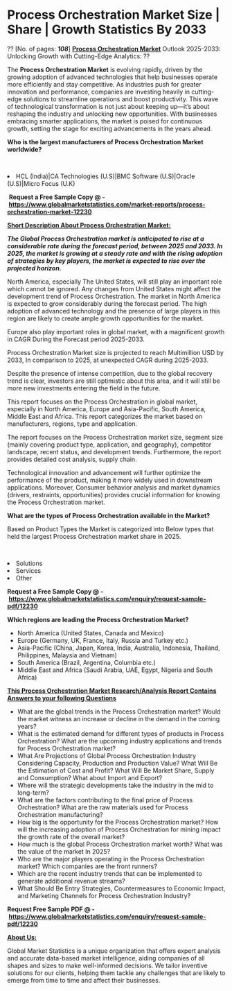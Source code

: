<H1>Process Orchestration Market Size | Share | Growth Statistics By 2033</H1><p>?? [No. of pages:&nbsp;<strong><em>108</em></strong>]&nbsp;<strong><a href="https://www.globalmarketstatistics.com/market-reports/process-orchestration-market-12230">Process Orchestration&nbsp;Market</a></strong>&nbsp;Outlook 2025-2033: Unlocking Growth with Cutting-Edge Analytics: ??</p><p>The <strong>Process Orchestration Market</strong> is evolving rapidly, driven by the growing adoption of advanced technologies that help businesses operate more efficiently and stay competitive. As industries push for greater innovation and performance, companies are investing heavily in cutting-edge solutions to streamline operations and boost productivity. This wave of technological transformation is not just about keeping up&mdash;it&rsquo;s about reshaping the industry and unlocking new opportunities. With businesses embracing smarter applications, the market is poised for continuous growth, setting the stage for exciting advancements in the years ahead.</p><p><strong>Who is the largest manufacturers of Process Orchestration Market worldwide?</strong></p><p>&nbsp;<li>HCL (India)|CA Technologies (U.S)|BMC Software (U.S)|Oracle (U.S)|Micro Focus (U.K)</p><p>&nbsp;<strong>Request a Free Sample Copy @ -&nbsp;<a href="https://www.globalmarketstatistics.com/market-reports/process-orchestration-market-12230">https://www.globalmarketstatistics.com/market-reports/process-orchestration-market-12230</a></strong></p><p><strong><u>Short Description About Process Orchestration Market:</u></strong></p><p><strong><em>The Global Process Orchestration market is anticipated to rise at a considerable rate during the forecast period, between 2025 and 2033. In 2025, the market is growing at a steady rate and with the rising adoption of strategies by key players, the market is expected to rise over the projected horizon.</em></strong></p><p>North America, especially The United States, will still play an important role which cannot be ignored. Any changes from United States might affect the development trend of Process Orchestration. The market in North America is expected to grow considerably during the forecast period. The high adoption of advanced technology and the presence of large players in this region are likely to create ample growth opportunities for the market.</p><p>Europe also play important roles in global market, with a magnificent growth in CAGR During the Forecast period 2025-2033.</p><p>Process Orchestration Market size is projected to reach Multimillion USD by 2033, In comparison to 2025, at unexpected CAGR during 2025-2033.</p><p>Despite the presence of intense competition, due to the global recovery trend is clear, investors are still optimistic about this area, and it will still be more new investments entering the field in the future.</p><p>This report focuses on the Process Orchestration in global market, especially in North America, Europe and Asia-Pacific, South America, Middle East and Africa. This report categorizes the market based on manufacturers, regions, type and application.</p><p>The report focuses on the Process Orchestration market size, segment size (mainly covering product type, application, and geography), competitor landscape, recent status, and development trends. Furthermore, the report provides detailed cost analysis, supply chain.</p><p>Technological innovation and advancement will further optimize the performance of the product, making it more widely used in downstream applications. Moreover, Consumer behavior analysis and market dynamics (drivers, restraints, opportunities) provides crucial information for knowing the Process Orchestration market.</p><p><strong>What are the types of Process Orchestration available in the Market?</strong></p><p>Based on Product Types the Market is categorized into Below types that held the largest Process Orchestration market share in 2025.</p><p>&nbsp;<li>Solutions<li> Services<li> Other&nbsp;</p><p><strong>Request a Free Sample Copy @ -&nbsp;<a href="https://www.globalmarketstatistics.com/enquiry/request-sample-pdf/12230">https://www.globalmarketstatistics.com/enquiry/request-sample-pdf/12230</a></strong></p><p><strong>Which regions are leading the Process Orchestration Market?</strong></p><ul><li>North America (United States, Canada and Mexico)</li><li>Europe (Germany, UK, France, Italy, Russia and Turkey etc.)</li><li>Asia-Pacific (China, Japan, Korea, India, Australia, Indonesia, Thailand, Philippines, Malaysia and Vietnam)</li><li>South America (Brazil, Argentina, Columbia etc.)</li><li>Middle East and Africa (Saudi Arabia, UAE, Egypt, Nigeria and South Africa)</li></ul><p><strong><u>This Process Orchestration Market Research/Analysis Report Contains Answers to your following Questions</u></strong></p><ul><li>What are the global trends in the Process Orchestration market? Would the market witness an increase or decline in the demand in the coming years?</li><li>What is the estimated demand for different types of products in Process Orchestration? What are the upcoming industry applications and trends for Process Orchestration market?</li><li>What Are Projections of Global Process Orchestration Industry Considering Capacity, Production and Production Value? What Will Be the Estimation of Cost and Profit? What Will Be Market Share, Supply and Consumption? What about Import and Export?</li><li>Where will the strategic developments take the industry in the mid to long-term?</li><li>What are the factors contributing to the final price of Process Orchestration? What are the raw materials used for Process Orchestration manufacturing?</li><li>How big is the opportunity for the Process Orchestration market? How will the increasing adoption of Process Orchestration for mining impact the growth rate of the overall market?</li><li>How much is the global Process Orchestration market worth? What was the value of the market In 2025?</li><li>Who are the major players operating in the Process Orchestration market? Which companies are the front runners?</li><li>Which are the recent industry trends that can be implemented to generate additional revenue streams?</li><li>What Should Be Entry Strategies, Countermeasures to Economic Impact, and Marketing Channels for Process Orchestration Industry?</li></ul><p><strong>Request Free Sample PDF @ -&nbsp;<a href="https://www.globalmarketstatistics.com/enquiry/request-sample-pdf/12230">https://www.globalmarketstatistics.com/enquiry/request-sample-pdf/12230</a></strong></p><p><strong><u>About Us:</u></strong></p><p>Global Market Statistics&nbsp;is a unique organization that offers expert analysis and accurate data-based market intelligence, aiding companies of all shapes and sizes to make well-informed decisions. We tailor inventive solutions for our clients, helping them tackle any challenges that are likely to emerge from time to time and affect their businesses.</p>
